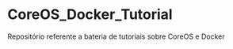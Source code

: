 CoreOS_Docker_Tutorial
======================

Repositório referente a bateria de tutoriais sobre CoreOS e Docker
